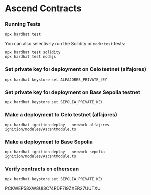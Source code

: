 # Ascend Contracts

### Running Tests


```shell
npx hardhat test
```

You can also selectively run the Solidity or `node:test` tests:

```shell
npx hardhat test solidity
npx hardhat test nodejs
```

### Set private key for deployment on Celo testnet (alfajores) 

```shell
npx hardhat keystore set ALFAJORES_PRIVATE_KEY 
```

### Set private key for deployment on Base Sepolia testnet

```shell
npx hardhat keystore set SEPOLIA_PRIVATE_KEY 
```

### Make a deployment to Celo testnet (alfajores) 

```shell
npx hardhat ignition deploy --network alfajores ignition/modules/AscentModule.ts
```

### Make a deployment to Base Sepolia

```shell
npx hardhat ignition deploy --network sepolia ignition/modules/AscentModule.ts
```
### Verify contracts on etherscan

```shell
npx hardhat keystore set SEPOLIA_PRIVATE_KEY 
```
PCKWEP58XW8UI8C74RDF7I9ZXER27UUTXU
